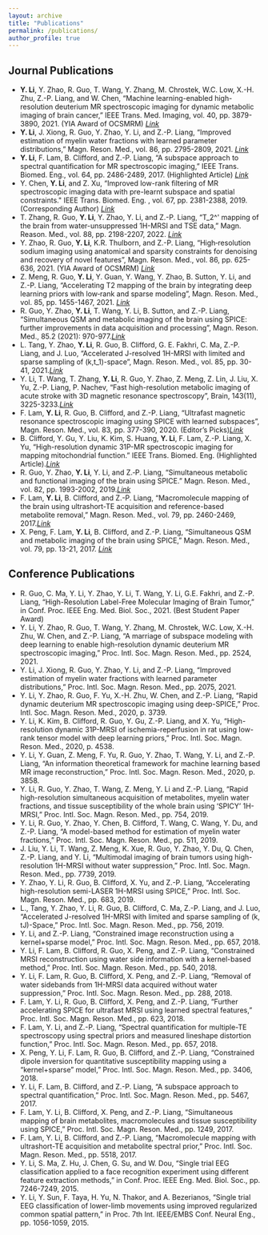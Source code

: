 ```yaml
---
layout: archive
title: "Publications"
permalink: /publications/
author_profile: true
---
```


## Journal Publications
* **Y. Li**, Y. Zhao, R. Guo, T. Wang, Y. Zhang, M. Chrostek, W.C. Low, X.-H. Zhu, Z.-P. Liang, and W. Chen, “Machine learning-enabled high-resolution deuterium MR spectroscopic imaging for dynamic metabolic imaging of brain cancer,” IEEE Trans. Med. Imaging, vol. 40, pp. 3879-3890, 2021. (YIA Award of OCSMRM)
*[Link](https://ieeexplore.ieee.org/document/9500227)*
* **Y. Li**, J. Xiong, R. Guo, Y. Zhao, Y. Li, and Z.-P. Liang, “Improved estimation of myelin water fractions with learned parameter distributions,” Magn. Reson. Med., vol. 86, pp. 2795-2809, 2021.
*[Link](https://onlinelibrary.wiley.com/doi/abs/10.1002/mrm.28889)*
* **Y. Li**, F. Lam, B. Clifford, and Z.-P. Liang, “A subspace approach to spectral quantification for MR spectroscopic imaging,” IEEE Trans. Biomed. Eng., vol. 64, pp. 2486-2489, 2017. (Highlighted Article) *[Link](https://ieeexplore.ieee.org/abstract/document/8013142?casa_token=O_TSGGvPSEQAAAAA:OqqW2DGcYQYUaYavVFXQT4kE5J-88VlySwQITcl-5IkbYpNlzEEjOYhb19kH1dM_85UM47vveUI)*
* Y. Chen, **Y. Li**, and Z. Xu, “Improved low-rank filtering of MR spectroscopic imaging data with pre-learnt subspace and spatial constraints." IEEE Trans. Biomed. Eng. , vol. 67, pp. 2381-2388, 2019. (Corresponding Author) *[Link](https://ieeexplore.ieee.org/abstract/document/8939434?casa_token=TQ0uLHk_PHQAAAAA:ViDicSrvaai_DU1N-n7IfIrae9tCgB_c6vKseJSnYs0fBFM_GLoZlqOE3mBa0T7FpG05IUG0xa4)*
* T. Zhang, R. Guo, **Y. Li**, Y. Zhao, Y. Li, and Z.-P. Liang, “T_2^' mapping of the brain from water-unsuppressed 1H-MRSI and TSE data,” Magn. Reason. Med., vol. 88, pp. 2198-2207, 2022.
*[Link](https://onlinelibrary.wiley.com/doi/10.1002/mrm.29386?af=R)*
* Y. Zhao, R. Guo, **Y. Li**, K.R. Thulborn, and Z.-P. Liang, “High‐resolution sodium imaging using anatomical and sparsity constraints for denoising and recovery of novel features”, Magn. Reson. Med., vol. 86, pp. 625-636, 2021. (YIA Award of OCSMRM) *[Link](https://onlinelibrary.wiley.com/doi/10.1002/mrm.28767?af=R)*
* Z. Meng, R. Guo, **Y. Li**, Y. Guan, Y. Wang, Y. Zhao, B. Sutton, Y. Li, and Z.-P. Liang, “Accelerating T2 mapping of the brain by integrating deep learning priors with low‐rank and sparse modeling”, Magn. Reson. Med., vol. 85, pp. 1455-1467, 2021. *[Link](https://onlinelibrary.wiley.com/doi/full/10.1002/mrm.28526?casa_token=Tkm8fv8WtroAAAAA%3AVfAK-GzO9z1raacj8-ngezlZDwSKzoZ13xt5QCrfVQTmML5p_u5NGG-reAZXKQ3XBrrirW2x1N2QDqV8)*
* R. Guo, Y. Zhao, **Y. Li**, T. Wang, Y. Li, B. Sutton, and Z.-P. Liang, “Simultaneous QSM and metabolic imaging of the brain using SPICE: further improvements in data acquisition and processing”, Magn. Reson. Med., 85.2 (2021): 970-977.*[Link](https://onlinelibrary.wiley.com/doi/full/10.1002/mrm.28459?casa_token=xx9yHBNpz0EAAAAA%3ArGThqsWQJYsjeS7z2CURC29lgOwFbcv4wWsWUiRRdghha4i3jgYNkRNkVcO_Nz2WL3qs-1hye--gRRMB)*
* L. Tang, Y. Zhao, **Y. Li**, R. Guo, B. Clifford, G. E. Fakhri, C. Ma, Z.-P. Liang, and J. Luo, “Accelerated J-resolved 1H-MRSI with limited and sparse sampling of (k,t_1)-space”, Magn. Reson. Med., vol. 85, pp. 30-41, 2021.*[Link](https://onlinelibrary.wiley.com/doi/full/10.1002/mrm.28413)*
* Y. Li, T. Wang, T. Zhang, **Y. Li**, R. Guo, Y. Zhao, Z. Meng, Z. Lin, J. Liu, X. Yu, Z.-P. Liang, P. Nachev, “Fast high-resolution metabolic imaging of acute stroke with 3D magnetic resonance spectroscopy”, Brain, 143(11), 3225-3233.*[Link](https://academic.oup.com/brain/article/143/11/3225/5952715?login=true)*
* F. Lam, **Y. Li**, R. Guo, B. Clifford, and Z.-P. Liang, “Ultrafast magnetic resonance spectroscopic imaging using SPICE with learned subspaces”, Magn. Reson. Med., vol. 83, pp. 377-390, 2020. (Editor’s Picks)*[Link](https://onlinelibrary.wiley.com/doi/full/10.1002/mrm.27980)*
* B. Clifford, Y. Gu, Y. Liu, K. Kim, S. Huang, **Y. Li**, F. Lam, Z.-P. Liang, X. Yu, “High-resolution dynamic 31P-MR spectroscopic imaging for mapping mitochondrial function.” IEEE Trans. Biomed. Eng. (Highlighted Article).*[Link](https://ieeexplore.ieee.org/abstract/document/8972401)*
* R. Guo, Y. Zhao, **Y. Li**, Y. Li, and Z.‐P. Liang, “Simultaneous metabolic and functional imaging of the brain using SPICE.” Magn. Reson. Med., vol. 82, pp. 1993-2002, 2019.*[Link](https://onlinelibrary.wiley.com/doi/full/10.1002/mrm.27865?casa_token=gChv_AMlozkAAAAA%3AjNQSfQtmMb1Ku-so93wjNRNsaABnNH1teNnO3WA1BEVxOlHRPxZc3N0OS3Y2f2w0B2XRWnsueG_m-mmS)*
* F. Lam, **Y. Li**, B. Clifford, and Z.-P. Liang, “Macromolecule mapping of the brain using ultrashort-TE acquisition and reference-based metabolite removal,” Magn. Reson. Med., vol. 79, pp. 2460-2469, 2017.*[Link](https://onlinelibrary.wiley.com/doi/abs/10.1002/mrm.26896?casa_token=dC5rTKH_fHUAAAAA:k43bu1ojpmrq_gKCIFv_ng9-1P2iYPljapp3de8ge1-pLMZgZd4tm-d5onafFpfk9BOoxQv93y5LTUgF)*
* X. Peng, F. Lam, **Y. Li**, B. Clifford, and Z.-P. Liang, “Simultaneous QSM and metabolic imaging of the brain using SPICE,” Magn. Reson. Med., vol. 79, pp. 13-21, 2017. *[Link](https://onlinelibrary.wiley.com/doi/full/10.1002/mrm.26972?casa_token=HwgYe5tu1mgAAAAA%3AP_irJAqYbK5opGA7hyIh823ZprmCs5K3E6VvAbhDGWPEB5k19mv-ZXfNVScV5NczOX54n8S1Lm9YZGd-)*

## Conference Publications 
* R. Guo, C. Ma, Y. Li, Y. Zhao, Y. Li, T. Wang, Y. Li, G.E. Fakhri, and Z.-P. Liang, “High-Resolution Label-Free Molecular Imaging of Brain Tumor,” in Conf. Proc. IEEE Eng. Med. Biol. Soc., 2021. (Best Student Paper Award)
* Y. Li, Y. Zhao, R. Guo, T. Wang, Y. Zhang, M. Chrostek, W.C. Low, X.-H. Zhu, W. Chen, and Z.-P. Liang, “A marriage of subspace modeling with deep learning to enable high-resolution dynamic deuterium MR spectroscopic imaging,” Proc. Intl. Soc. Magn. Reson. Med., pp. 2524, 2021.
* Y. Li, J. Xiong, R. Guo, Y. Zhao, Y. Li, and Z.-P. Liang, “Improved estimation of myelin water fractions with learned parameter distributions,” Proc. Intl. Soc. Magn. Reson. Med., pp. 2075, 2021.
* Y. Li, Y. Zhao, R. Guo, F. Yu, X.-H. Zhu, W. Chen, and Z.-P. Liang, “Rapid dynamic deuterium MR spectroscopic imaging using deep-SPICE,” Proc. Intl. Soc. Magn. Reson. Med., 2020, p. 3739.
* Y. Li, K. Kim, B. Clifford, R. Guo, Y. Gu, Z.-P. Liang, and X. Yu, “High-resolution dynamic 31P-MRSI of ischemia-reperfusion in rat using low-rank tensor model with deep learning priors,” Proc. Intl. Soc. Magn. Reson. Med., 2020, p. 4538.
* Y. Li, Y. Guan, Z. Meng, F. Yu, R. Guo, Y. Zhao, T. Wang, Y. Li, and Z.-P. Liang, “An information theoretical framework for machine learning based MR image reconstruction,” Proc. Intl. Soc. Magn. Reson. Med., 2020, p. 3858.
* Y. Li, R. Guo, Y. Zhao, T. Wang, Z. Meng, Y. Li and Z.-P. Liang, “Rapid high-resolution simultaneous acquisition of metabolites, myelin water fractions, and tissue susceptibility of the whole brain using ‘SPICY’ 1H-MRSI,” Proc. Intl. Soc. Magn. Reson. Med., pp. 754, 2019. 
* Y. Li, R. Guo, Y. Zhao, Y. Chen, B. Clifford, T. Wang, C. Wang, Y. Du, and Z.-P. Liang, “A model-based method for estimation of myelin water fractions,” Proc. Intl. Soc. Magn. Reson. Med., pp. 511, 2019. 
* J. Liu, Y. Li, T. Wang, Z. Meng, K. Xue, R. Guo, Y. Zhao, Y. Du, Q. Chen, Z.-P. Liang, and Y. Li, “Multimodal imaging of brain tumors using high-resolution 1H-MRSI without water suppression,” Proc. Intl. Soc. Magn. Reson. Med., pp. 7739, 2019. 
* Y. Zhao, Y. Li, R. Guo, B. Clifford, X. Yu, and Z.-P. Liang, “Accelerating high-resolution semi-LASER 1H-MRSI using SPICE,” Proc. Intl. Soc. Magn. Reson. Med., pp. 683, 2019. 
* L., Tang, Y. Zhao, Y. Li, R. Guo, B. Clifford, C. Ma, Z.-P. Liang, and J. Luo, “Accelerated J-resolved 1H-MRSI with limited and sparse sampling of (k, tJ)-Space,” Proc. Intl. Soc. Magn. Reson. Med., pp. 756, 2019. 
* Y. Li, and Z.-P. Liang, “Constrained image reconstruction using a kernel+sparse model,” Proc. Intl. Soc. Magn. Reson. Med., pp. 657, 2018.
* Y. Li, F. Lam, B. Clifford, R. Guo, X. Peng, and Z.-P. Liang, “Constrained MRSI reconstruction using water side information with a kernel-based method,” Proc. Intl. Soc. Magn. Reson. Med., pp. 540, 2018.
* Y. Li, F. Lam, R. Guo, B. Clifford, X. Peng, and Z.-P. Liang, “Removal of water sidebands from 1H-MRSI data acquired without water suppression,” Proc. Intl. Soc. Magn. Reson. Med., pp. 288, 2018.
* F. Lam, Y. Li, R. Guo, B. Clifford, X. Peng, and Z.-P. Liang, “Further accelerating SPICE for ultrafast MRSI using learned spectral features,” Proc. Intl. Soc. Magn. Reson. Med., pp. 623, 2018.
* F. Lam, Y. Li, and Z.-P. Liang, “Spectral quantification for multiple-TE spectroscopy using spectral priors and measured lineshape distortion function,” Proc. Intl. Soc. Magn. Reson. Med., pp. 657, 2018.
* X. Peng, Y. Li, F. Lam, R. Guo, B. Clifford, and Z.-P. Liang, “Constrained dipole inversion for quantitative susceptibility mapping using a “kernel+sparse” model,” Proc. Intl. Soc. Magn. Reson. Med., pp. 3406, 2018.
* Y. Li, F. Lam, B. Clifford, and Z.-P. Liang, “A subspace approach to spectral quantification,”
Proc. Intl. Soc. Magn. Reson. Med., pp. 5467, 2017.
* F. Lam, Y. Li, B. Clifford, X. Peng, and Z.-P. Liang, “Simultaneous mapping of brain metabolites, macromolecules and tissue susceptibility using SPICE,” Proc. Intl. Soc. Magn. Reson. Med., pp. 1249, 2017.
* F. Lam, Y. Li, B. Clifford, and Z.-P. Liang, “Macromolecule mapping with ultrashort-TE acquisition and metabolite spectral prior,” Proc. Intl. Soc. Magn. Reson. Med., pp. 5518, 2017.
* Y. Li, S. Ma, Z. Hu, J. Chen, G. Su, and W. Dou, “Single trial EEG classification applied to a face recognition experiment using different feature extraction methods,” in Conf. Proc. IEEE Eng. Med. Biol. Soc., pp. 7246-7249, 2015.
* Y. Li, Y. Sun, F. Taya, H. Yu, N. Thakor, and A. Bezerianos, “Single trial EEG classification of lower-limb movements using improved regularized common spatial pattern,” in Proc. 7th Int. IEEE/EMBS Conf. Neural Eng., pp. 1056-1059, 2015.
